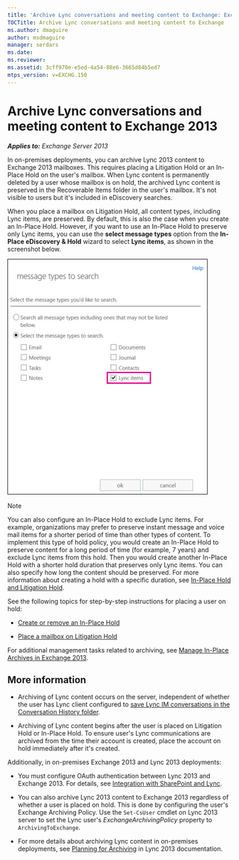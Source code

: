 ```yaml
---
title: 'Archive Lync conversations and meeting content to Exchange: Exchange 2013 Help'
TOCTitle: Archive Lync conversations and meeting content to Exchange
ms.author: dmaguire
author: msdmaguire
manager: serdars
ms.date:
ms.reviewer:
ms.assetid: 3cff970e-e5ed-4a54-88e6-3665d84b5ed7
mtps_version: v=EXCHG.150
---
```


# Archive Lync conversations and meeting content to Exchange 2013

_**Applies to:** Exchange Server 2013_

In on-premises deployments, you can archive Lync 2013 content to Exchange 2013 mailboxes. This requires placing a Litigation Hold or an In-Place Hold on the user's mailbox. When Lync content is permanently deleted by a user whose mailbox is on hold, the archived Lync content is preserved in the Recoverable Items folder in the user's mailbox. It's not visible to users but it's included in eDiscovery searches.

When you place a mailbox on Litigation Hold, all content types, including Lync items, are preserved. By default, this is also the case when you create an In-Place Hold. However, if you want to use an In-Place Hold to preserve only Lync items, you can use the **select message types** option from the **In-Place eDiscovery & Hold** wizard to select **Lync items**, as shown in the screenshot below.

![Place Lync items on hold](images/ITPro_Compliance_HoldLyncItems.jpg)

> [!NOTE]
> You can also configure an In-Place Hold to exclude Lync items. For example, organizations may prefer to preserve instant message and voice mail items for a shorter period of time than other types of content. To implement this type of hold policy, you would create an In-Place Hold to preserve content for a long period of time (for example, 7 years) and exclude Lync items from this hold. Then you would create another In-Place Hold with a shorter hold duration that preserves only Lync items. You can also specify how long the content should be preserved. For more information about creating a hold with a specific duration, see [In-Place Hold and Litigation Hold](in-place-and-litigation-holds-exchange-2013-help.md).

See the following topics for step-by-step instructions for placing a user on hold:

- [Create or remove an In-Place Hold](create-or-remove-in-place-holds-exchange-2013-help.md)

- [Place a mailbox on Litigation Hold](place-a-mailbox-on-litigation-hold-exchange-2013-help.md)

For additional management tasks related to archiving, see [Manage In-Place Archives in Exchange 2013](https://technet.microsoft.com/library/49ef4a3e-d209-4fb2-80a3-6132b0f69bd0.aspx).

## More information

- Archiving of Lync content occurs on the server, independent of whether the user has Lync client configured to [save Lync IM conversations in the Conversation History folder](https://go.microsoft.com/fwlink/p/?LinkId=400589).

- Archiving of Lync content begins after the user is placed on Litigation Hold or In-Place Hold. To ensure user's Lync communications are archived from the time their account is created, place the account on hold immediately after it's created.

Additionally, in on-premises Exchange 2013 and Lync 2013 deployments:

- You must configure OAuth authentication between Lync 2013 and Exchange 2013. For details, see [Integration with SharePoint and Lync](https://technet.microsoft.com/library/056b29f6-e0e9-4974-b763-002518857a93.aspx).

- You can also archive Lync 2013 content to Exchange 2013 regardless of whether a user is placed on hold. This is done by configuring the user's Exchange Archiving Policy. Use the `Set-CsUser` cmdlet on Lync 2013 server to set the Lync user's _ExchangeArchivingPolicy_ property to `ArchivingToExchange`.

- For more details about archiving Lync content in on-premises deployments, see [Planning for Archiving](https://go.microsoft.com/fwlink/p/?LinkId=400590) in Lync 2013 documentation.
